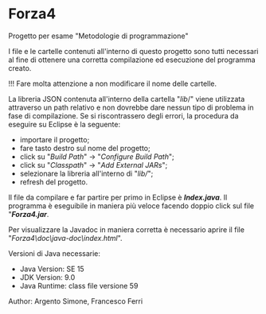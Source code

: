 # Forza4
Progetto per esame "Metodologie di programmazione"

I file e le cartelle contenuti all'interno di questo progetto sono tutti necessari al fine di ottenere una corretta compilazione ed esecuzione del programma creato.

!!! Fare molta attenzione a non modificare il nome delle cartelle.

La libreria JSON contenuta all'interno della cartella "_lib_/" viene utilizzata attraverso un path relativo e non dovrebbe dare nessun tipo di problema in fase di compilazione. Se si riscontrassero degli errori, la procedura da eseguire su Eclipse è la seguente:
- importare il progetto;
- fare tasto destro sul nome del progetto;
- click su "_Build Path_" -> "_Configure Build Path_";
- click su "_Classpath_" -> "_Add External JARs_";
- selezionare la libreria all'interno di "_lib/_";
- refresh del progetto.

Il file da compilare e far partire per primo in Eclipse è **_Index.java_**.
Il programma è eseguibile in maniera più veloce facendo doppio click sul file "**_Forza4.jar_**.

Per visualizzare la Javadoc in maniera corretta è necessario aprire il file "_Forza4\doc\java-doc\index.html_".

Versioni di Java necessarie:
- Java Version: SE 15
- JDK Version: 9.0
- Java Runtime: class file versione 59

Author: Argento Simone, Francesco Ferri
